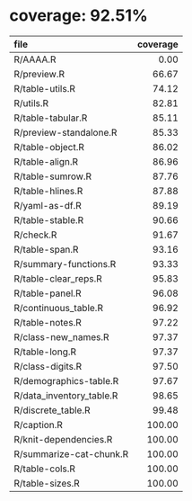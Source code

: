 # coverage: 92.51%

|file                     | coverage|
|:------------------------|--------:|
|R/AAAA.R                 |     0.00|
|R/preview.R              |    66.67|
|R/table-utils.R          |    74.12|
|R/utils.R                |    82.81|
|R/table-tabular.R        |    85.11|
|R/preview-standalone.R   |    85.33|
|R/table-object.R         |    86.02|
|R/table-align.R          |    86.96|
|R/table-sumrow.R         |    87.76|
|R/table-hlines.R         |    87.88|
|R/yaml-as-df.R           |    89.19|
|R/table-stable.R         |    90.66|
|R/check.R                |    91.67|
|R/table-span.R           |    93.16|
|R/summary-functions.R    |    93.33|
|R/table-clear_reps.R     |    95.83|
|R/table-panel.R          |    96.08|
|R/continuous_table.R     |    96.92|
|R/table-notes.R          |    97.22|
|R/class-new_names.R      |    97.37|
|R/table-long.R           |    97.37|
|R/class-digits.R         |    97.50|
|R/demographics-table.R   |    97.67|
|R/data_inventory_table.R |    98.65|
|R/discrete_table.R       |    99.48|
|R/caption.R              |   100.00|
|R/knit-dependencies.R    |   100.00|
|R/summarize-cat-chunk.R  |   100.00|
|R/table-cols.R           |   100.00|
|R/table-sizes.R          |   100.00|
